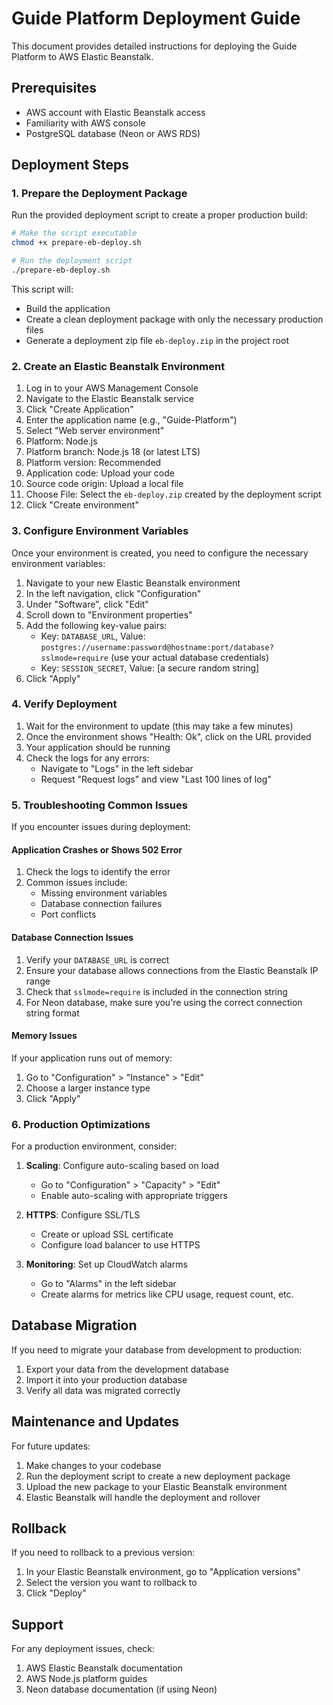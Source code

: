 # Guide Platform Deployment Guide

This document provides detailed instructions for deploying the Guide Platform to AWS Elastic Beanstalk.

## Prerequisites

- AWS account with Elastic Beanstalk access
- Familiarity with AWS console
- PostgreSQL database (Neon or AWS RDS)

## Deployment Steps

### 1. Prepare the Deployment Package

Run the provided deployment script to create a proper production build:

```bash
# Make the script executable
chmod +x prepare-eb-deploy.sh

# Run the deployment script
./prepare-eb-deploy.sh
```

This script will:
- Build the application
- Create a clean deployment package with only the necessary production files
- Generate a deployment zip file `eb-deploy.zip` in the project root

### 2. Create an Elastic Beanstalk Environment

1. Log in to your AWS Management Console
2. Navigate to the Elastic Beanstalk service
3. Click "Create Application"
4. Enter the application name (e.g., "Guide-Platform")
5. Select "Web server environment"
6. Platform: Node.js
7. Platform branch: Node.js 18 (or latest LTS)
8. Platform version: Recommended
9. Application code: Upload your code
10. Source code origin: Upload a local file
11. Choose File: Select the `eb-deploy.zip` created by the deployment script
12. Click "Create environment"

### 3. Configure Environment Variables

Once your environment is created, you need to configure the necessary environment variables:

1. Navigate to your new Elastic Beanstalk environment
2. In the left navigation, click "Configuration"
3. Under "Software", click "Edit"
4. Scroll down to "Environment properties"
5. Add the following key-value pairs:
   - Key: `DATABASE_URL`, Value: `postgres://username:password@hostname:port/database?sslmode=require` (use your actual database credentials)
   - Key: `SESSION_SECRET`, Value: [a secure random string]
6. Click "Apply"

### 4. Verify Deployment

1. Wait for the environment to update (this may take a few minutes)
2. Once the environment shows "Health: Ok", click on the URL provided
3. Your application should be running
4. Check the logs for any errors:
   - Navigate to "Logs" in the left sidebar
   - Request "Request logs" and view "Last 100 lines of log"

### 5. Troubleshooting Common Issues

If you encounter issues during deployment:

#### Application Crashes or Shows 502 Error

1. Check the logs to identify the error
2. Common issues include:
   - Missing environment variables
   - Database connection failures
   - Port conflicts

#### Database Connection Issues

1. Verify your `DATABASE_URL` is correct
2. Ensure your database allows connections from the Elastic Beanstalk IP range
3. Check that `sslmode=require` is included in the connection string
4. For Neon database, make sure you're using the correct connection string format

#### Memory Issues

If your application runs out of memory:

1. Go to "Configuration" > "Instance" > "Edit"
2. Choose a larger instance type
3. Click "Apply"

### 6. Production Optimizations

For a production environment, consider:

1. **Scaling**: Configure auto-scaling based on load
   - Go to "Configuration" > "Capacity" > "Edit"
   - Enable auto-scaling with appropriate triggers

2. **HTTPS**: Configure SSL/TLS
   - Create or upload SSL certificate
   - Configure load balancer to use HTTPS

3. **Monitoring**: Set up CloudWatch alarms
   - Go to "Alarms" in the left sidebar
   - Create alarms for metrics like CPU usage, request count, etc.

## Database Migration

If you need to migrate your database from development to production:

1. Export your data from the development database
2. Import it into your production database
3. Verify all data was migrated correctly

## Maintenance and Updates

For future updates:

1. Make changes to your codebase
2. Run the deployment script to create a new deployment package
3. Upload the new package to your Elastic Beanstalk environment
4. Elastic Beanstalk will handle the deployment and rollover

## Rollback

If you need to rollback to a previous version:

1. In your Elastic Beanstalk environment, go to "Application versions"
2. Select the version you want to rollback to
3. Click "Deploy"

## Support

For any deployment issues, check:
1. AWS Elastic Beanstalk documentation
2. AWS Node.js platform guides
3. Neon database documentation (if using Neon)